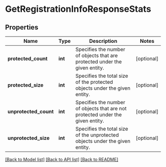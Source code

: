 # GetRegistrationInfoResponseStats

## Properties
Name | Type | Description | Notes
------------ | ------------- | ------------- | -------------
**protected_count** | **int** | Specifies the number of objects that are protected under the given entity. | [optional] 
**protected_size** | **int** | Specifies the total size of the protected objects under the given entity. | [optional] 
**unprotected_count** | **int** | Specifies the number of objects that are not protected under the given entity. | [optional] 
**unprotected_size** | **int** | Specifies the total size of the unprotected objects under the given entity. | [optional] 

[[Back to Model list]](../README.md#documentation-for-models) [[Back to API list]](../README.md#documentation-for-api-endpoints) [[Back to README]](../README.md)


